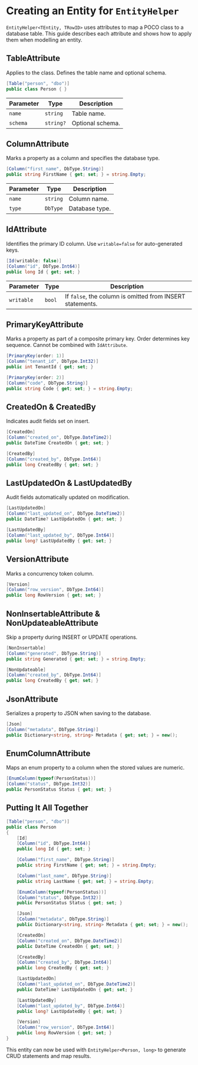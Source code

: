 # Creating an Entity for `EntityHelper`

`EntityHelper<TEntity, TRowID>` uses attributes to map a POCO class to a database table. This guide describes each attribute and shows how to apply them when modelling an entity.

## TableAttribute

Applies to the class. Defines the table name and optional schema.

```csharp
[Table("person", "dbo")]
public class Person { }
```

| Parameter | Type | Description |
|-----------|------|-------------|
| `name` | `string` | Table name. |
| `schema` | `string?` | Optional schema. |

## ColumnAttribute

Marks a property as a column and specifies the database type.

```csharp
[Column("first_name", DbType.String)]
public string FirstName { get; set; } = string.Empty;
```

| Parameter | Type | Description |
|-----------|------|-------------|
| `name` | `string` | Column name. |
| `type` | `DbType` | Database type. |

## IdAttribute

Identifies the primary ID column. Use `writable=false` for auto-generated keys.

```csharp
[Id(writable: false)]
[Column("id", DbType.Int64)]
public long Id { get; set; }
```

| Parameter | Type | Description |
|-----------|------|-------------|
| `writable` | `bool` | If `false`, the column is omitted from INSERT statements. |

## PrimaryKeyAttribute

Marks a property as part of a composite primary key. Order determines key sequence. Cannot be combined with `IdAttribute`.

```csharp
[PrimaryKey(order: 1)]
[Column("tenant_id", DbType.Int32)]
public int TenantId { get; set; }

[PrimaryKey(order: 2)]
[Column("code", DbType.String)]
public string Code { get; set; } = string.Empty;
```

## CreatedOn & CreatedBy

Indicates audit fields set on insert.

```csharp
[CreatedOn]
[Column("created_on", DbType.DateTime2)]
public DateTime CreatedOn { get; set; }

[CreatedBy]
[Column("created_by", DbType.Int64)]
public long CreatedBy { get; set; }
```

## LastUpdatedOn & LastUpdatedBy

Audit fields automatically updated on modification.

```csharp
[LastUpdatedOn]
[Column("last_updated_on", DbType.DateTime2)]
public DateTime? LastUpdatedOn { get; set; }

[LastUpdatedBy]
[Column("last_updated_by", DbType.Int64)]
public long? LastUpdatedBy { get; set; }
```

## VersionAttribute

Marks a concurrency token column.

```csharp
[Version]
[Column("row_version", DbType.Int64)]
public long RowVersion { get; set; }
```

## NonInsertableAttribute & NonUpdateableAttribute

Skip a property during INSERT or UPDATE operations.

```csharp
[NonInsertable]
[Column("generated", DbType.String)]
public string Generated { get; set; } = string.Empty;

[NonUpdateable]
[Column("created_by", DbType.Int64)]
public long CreatedBy { get; set; }
```

## JsonAttribute

Serializes a property to JSON when saving to the database.

```csharp
[Json]
[Column("metadata", DbType.String)]
public Dictionary<string, string> Metadata { get; set; } = new();
```

## EnumColumnAttribute

Maps an enum property to a column when the stored values are numeric.

```csharp
[EnumColumn(typeof(PersonStatus))]
[Column("status", DbType.Int32)]
public PersonStatus Status { get; set; }
```

## Putting It All Together

```csharp
[Table("person", "dbo")]
public class Person
{
    [Id]
    [Column("id", DbType.Int64)]
    public long Id { get; set; }

    [Column("first_name", DbType.String)]
    public string FirstName { get; set; } = string.Empty;

    [Column("last_name", DbType.String)]
    public string LastName { get; set; } = string.Empty;

    [EnumColumn(typeof(PersonStatus))]
    [Column("status", DbType.Int32)]
    public PersonStatus Status { get; set; }

    [Json]
    [Column("metadata", DbType.String)]
    public Dictionary<string, string> Metadata { get; set; } = new();

    [CreatedOn]
    [Column("created_on", DbType.DateTime2)]
    public DateTime CreatedOn { get; set; }

    [CreatedBy]
    [Column("created_by", DbType.Int64)]
    public long CreatedBy { get; set; }

    [LastUpdatedOn]
    [Column("last_updated_on", DbType.DateTime2)]
    public DateTime? LastUpdatedOn { get; set; }

    [LastUpdatedBy]
    [Column("last_updated_by", DbType.Int64)]
    public long? LastUpdatedBy { get; set; }

    [Version]
    [Column("row_version", DbType.Int64)]
    public long RowVersion { get; set; }
}
```

This entity can now be used with `EntityHelper<Person, long>` to generate CRUD statements and map results.

